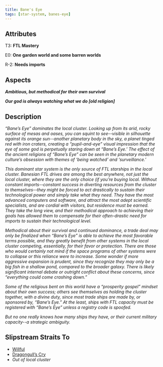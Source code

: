```yaml
---
title: Bane's Eye
tags: [star-system, banes-eye]
---
```


## Attributes

T3: **FTL Mastery**

E0: **One garden world and some barren worlds**

R-2: **Needs imports**

## Aspects

***Ambitious, but methodical for their own survival***

***Our god is always watching what we do \[old religion\]***

## Description

*“Bane’s Eye” dominates the local cluster. Looking up from its arid, rocky surface of mesas and oases, you can squint to see--visible in silhouette against its orange sun--another planetary body in the sky, a planet tinged red with iron craters, creating a “pupil-and-eye” visual impression that the eye of some god is perpetually staring down at “Bane’s Eye.’ The effect of the ancient religions of “Bane’s Eye” can be seen in the planetary modern culture’s obsession with themes of ‘being watched’ and ‘surveillance.’*

*This dominant star system is the only source of FTL starships in the local cluster. Banesian FTL drives are among the best anywhere, not just the local cluster, where they are the only choice (if you’re buying local. Without constant imports--constant success in diverting resources from the cluster to themselves--they might be forced to act drastically to sustain their technological power and simply take what they need. They have the most advanced computers and software, and attract the most adept scientific specialists, and are cordial with visitors, but residence must be earned. They take the long view, and their methodical approach to achieving their goals has allowed them to compensate for their often-drastic need for imports to sustain their technological level.*

*Methodical about their survival and continued dominance, a trade deal may only be finalized when “Bane’s Eye” is able to achieve the most favorable terms possible, and they greatly benefit from other systems in the local cluster competing, essentially, for their favor or protection. There are those who would certainly not mind if the space programs of other systems were to collapse or this reliance were to increase. Some wonder if more aggressive expansion is prudent, since they recognize they may only be a big fish in a shallow pond, compared to the broader galaxy. There is likely significant internal debate or outright conflict about these concerns, since “everything could come crashing down.”*

*Some of the religious bent on this world have a “prosperity gospel” mindset about their own success; others see themselves as holding the cluster together, with a divine duty, since most trade ships are made by, or sponsored by, “Bane’s Eye.” At the least, ships with FTL capacity must be registered with “Bane’s Eye” unless a registry code is spoofed.*

*But no one really knows how many ships they have, or their current military capacity--a strategic ambiguity.*

## Slipstream Straits To

* [Willful](willful)
* [Dragongull’s Cry](dragongulls-cry)
* *Out of local cluster*